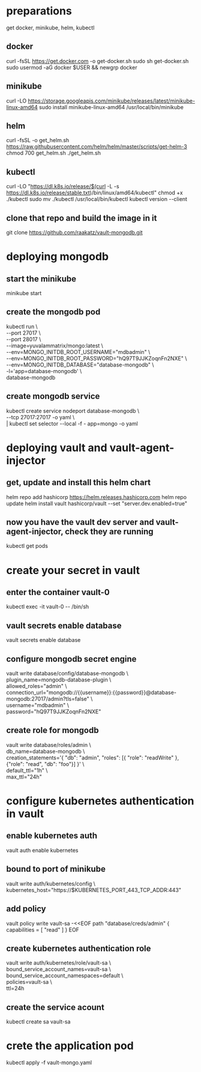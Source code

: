 # preparations
get docker, minikube, helm, kubectl

## docker
curl -fsSL https://get.docker.com -o get-docker.sh
sudo sh get-docker.sh
sudo usermod -aG docker $USER && newgrp docker

## minikube
curl -LO https://storage.googleapis.com/minikube/releases/latest/minikube-linux-amd64
sudo install minikube-linux-amd64 /usr/local/bin/minikube

## helm
curl -fsSL -o get_helm.sh https://raw.githubusercontent.com/helm/helm/master/scripts/get-helm-3
chmod 700 get_helm.sh
./get_helm.sh

## kubectl
curl -LO "https://dl.k8s.io/release/$(curl -L -s https://dl.k8s.io/release/stable.txt)/bin/linux/amd64/kubectl"
chmod +x ./kubectl
sudo mv ./kubectl /usr/local/bin/kubectl
kubectl version --client

## clone that repo and build the image in it
git clone https://github.com/raakatz/vault-mongodb.git



# deploying mongodb 
## start the minikube
minikube start

## create the mongodb pod 
kubectl run   \\\
    --port 27017 \\\
    --port 28017  \\\
    --image=yuvalammatrix/mongo:latest \\\
    --env=MONGO_INITDB_ROOT_USERNAME="mdbadmin" \\\
    --env=MONGO_INITDB_ROOT_PASSWORD="hQ97T9JJKZoqnFn2NXE" \\\
    --env=MONGO_INITDB_DATABASE="database-mongodb"  \\\
    -l='app=database-mongodb' \\\
    database-mongodb

## create mongodb service
kubectl create service nodeport database-mongodb \\\
--tcp 27017:27017  -o yaml \\\
| kubectl set selector --local -f - app=mongo -o yaml



# deploying vault and vault-agent-injector
## get, update and install this helm chart
helm repo add hashicorp https://helm.releases.hashicorp.com
helm repo update
helm install vault hashicorp/vault --set "server.dev.enabled=true"

## now you have the vault dev server and vault-agent-injector, check they are running
kubectl get pods



# create your secret in vault
## enter the container vault-0
kubectl exec -it vault-0 -- /bin/sh

## vault secrets enable database
vault secrets enable database

## configure mongodb secret engine
vault write database/config/database-mongodb \\\
    plugin_name=mongodb-database-plugin \\\
    allowed_roles="admin" \\\
    connection_url="mongodb://{{username}}:{{password}}@database-mongodb:27017/admin?tls=false" \\\
    username="mdbadmin" \\\
    password="hQ97T9JJKZoqnFn2NXE"

## create role for mongodb
vault write database/roles/admin \\\
    db_name=database-mongodb \\\
    creation_statements='{ "db": "admin", "roles": [{ "role": "readWrite" }, {"role": "read", "db": "foo"}] }' \\\
    default_ttl="1h" \\\
    max_ttl="24h"
    
   
   
# configure kubernetes authentication in vault
## enable kubernetes auth
vault auth enable kubernetes

## bound to port of minikube
vault write auth/kubernetes/config \\\
    kubernetes_host="https://$KUBERNETES_PORT_443_TCP_ADDR:443"
  
## add policy 
vault policy write vault-sa -<<EOF
path "database/creds/admin" {
  capabilities = [ "read" ]
}
EOF

## create kubernetes authentication role
vault write auth/kubernetes/role/vault-sa \\\
    bound_service_account_names=vault-sa \\\
    bound_service_account_namespaces=default \\\
    policies=vault-sa \\\
    ttl=24h

## create the service acount
kubectl create sa vault-sa
                                   

                                   
# crete the application pod
kubectl apply -f vault-mongo.yaml
